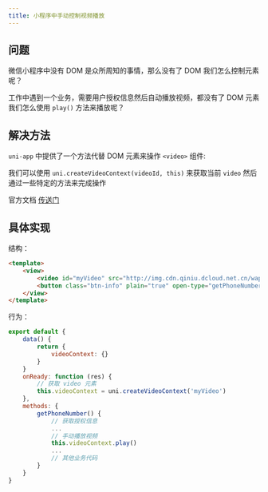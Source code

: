 ```yaml
---
title: 小程序中手动控制视频播放
---
```


## 问题

微信小程序中没有 DOM 是众所周知的事情，那么没有了 DOM 我们怎么控制元素呢？

工作中遇到一个业务，需要用户授权信息然后自动播放视频，都没有了 DOM 元素我们怎么使用 `play()` 方法来播放呢？

## 解决方法

`uni-app` 中提供了一个方法代替 DOM 元素来操作 `<video>` 组件:

我们可以使用 `uni.createVideoContext(videoId, this)` 来获取当前 `video` 然后通过一些特定的方法来完成操作

官方文档 [传送门](https://uniapp.dcloud.io/api/media/video-context?id=createvideocontext)

## 具体实现

结构：
```html
<template>
	<view>
		<video id="myVideo" src="http://img.cdn.qiniu.dcloud.net.cn/wap2appvsnative.mp4" controls></video>
		<button class="btn-info" plain="true" open-type="getPhoneNumber" @getphonenumber="getPhoneNumber"></button>
	</view>
</template>
```

行为：
```js
export default {
	data() {
		return {
			videoContext: {}
		}
	}
	onReady: function (res) {
		// 获取 video 元素
		this.videoContext = uni.createVideoContext('myVideo')
	},
	methods: {
		getPhoneNumber() {
			// 获取授权信息
			...
			// 手动播放视频
			this.videoContext.play()
			...
			// 其他业务代码
		}
	}
}
```
